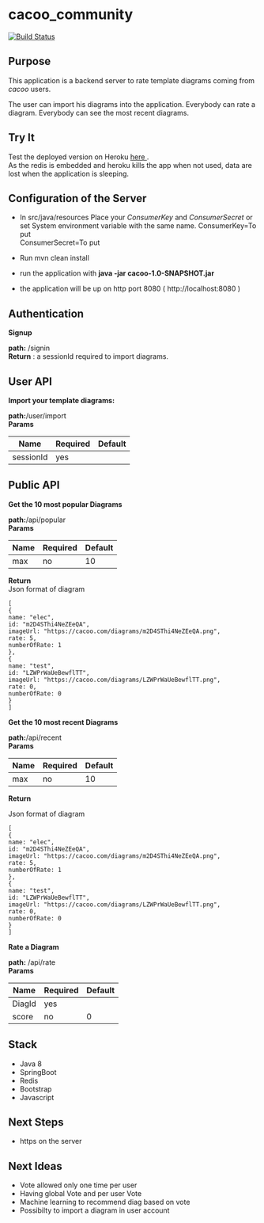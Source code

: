 # cacoo_community

[![Build Status](https://travis-ci.org/mogaleaf/cacoo_community.svg?branch=master)](https://travis-ci.org/mogaleaf/cacoo_community)

## Purpose

This application is a backend server to rate template diagrams coming from *cacoo* users.

The user can import his diagrams into the application.
Everybody can rate a diagram.
Everybody can see the most recent diagrams.

## Try It  

Test the deployed version on Heroku [ here ](https://safe-mesa-68420.herokuapp.com/).  
As the redis is embedded and heroku kills the app when not used, data are lost when the application is sleeping.

## Configuration of the Server

* In src/java/resources Place your *ConsumerKey* and *ConsumerSecret*   or set System environment variable with the same name.
ConsumerKey=To put  
ConsumerSecret=To put

* Run mvn clean install

* run the application with **java -jar cacoo-1.0-SNAPSHOT.jar**

* the application will be up on http port 8080 ( http://localhost:8080 )

## Authentication

**Signup**  

**path:** /signin   
**Return** : a sessionId required to import diagrams.  

## User API

**Import your template diagrams:**

**path:**/user/import  
**Params**  

 Name | Required | Default
 ------------ | ------------- | -------------
 sessionId | yes |

## Public API

**Get the 10 most popular Diagrams**

**path:**/api/popular  
**Params**  

 Name | Required | Default
 ------------ | ------------- | -------------
 max | no | 10

**Return**  
Json format of diagram  
```
[
{
name: "elec",
id: "m2D4SThi4NeZEeQA",
imageUrl: "https://cacoo.com/diagrams/m2D4SThi4NeZEeQA.png",
rate: 5,
numberOfRate: 1
},
{
name: "test",
id: "LZWPrWaUeBewflTT",
imageUrl: "https://cacoo.com/diagrams/LZWPrWaUeBewflTT.png",
rate: 0,
numberOfRate: 0
}
]
```

**Get the 10 most recent Diagrams**

**path:**/api/recent  
**Params**  

 Name | Required | Default
 ------------ | ------------- | -------------
 max | no | 10  
 
 **Return**  
   
Json format of diagram  
```
[
{
name: "elec",
id: "m2D4SThi4NeZEeQA",
imageUrl: "https://cacoo.com/diagrams/m2D4SThi4NeZEeQA.png",
rate: 5,
numberOfRate: 1
},
{
name: "test",
id: "LZWPrWaUeBewflTT",
imageUrl: "https://cacoo.com/diagrams/LZWPrWaUeBewflTT.png",
rate: 0,
numberOfRate: 0
}
]
```


**Rate a Diagram**

**path:** /api/rate  
**Params**  

 Name | Required | Default
 ------------ | ------------- | -------------
 DiagId | yes | |
 score | no | 0


## Stack

 * Java 8
 * SpringBoot  
 * Redis  
 * Bootstrap
 * Javascript
 
## Next Steps  
  
* https on the server  

## Next Ideas

* Vote allowed only one time per user
* Having global Vote and per user Vote
* Machine learning to recommend diag based on vote
* Possibilty to import a diagram in user account 
